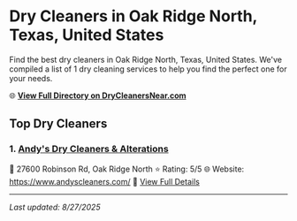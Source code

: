 # Dry Cleaners in Oak Ridge North, Texas, United States

Find the best dry cleaners in Oak Ridge North, Texas, United States. We've compiled a list of 1 dry cleaning services to help you find the perfect one for your needs.

🌐 **[View Full Directory on DryCleanersNear.com](https://drycleanersnear.com/city/US/Texas/Oak%20Ridge%20North)**

## Top Dry Cleaners

### 1. [Andy's Dry Cleaners & Alterations](https://drycleanersnear.com/dryCleaner/68a3db52e0c395148228b635/andy-s-dry-cleaners-alterations)
📍 27600 Robinson Rd, Oak Ridge North
⭐ Rating: 5/5
🌐 Website: https://www.andyscleaners.com/
🔗 [View Full Details](https://drycleanersnear.com/dryCleaner/68a3db52e0c395148228b635/andy-s-dry-cleaners-alterations)


---

*Last updated: 8/27/2025*
